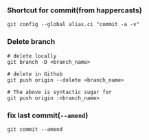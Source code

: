 ### Shortcut for commit(from happercasts)

    git config --global alias.ci "commit -a -v"

### Delete branch

    # delete locally
    git branch -D <branch_name>

    # delete in Github
    git push origin --delete <branch_name>

    # The above is syntactic sugar for
    git push origin :<branch_name>

### fix last commit(`--amend`)

    git commit --amend
